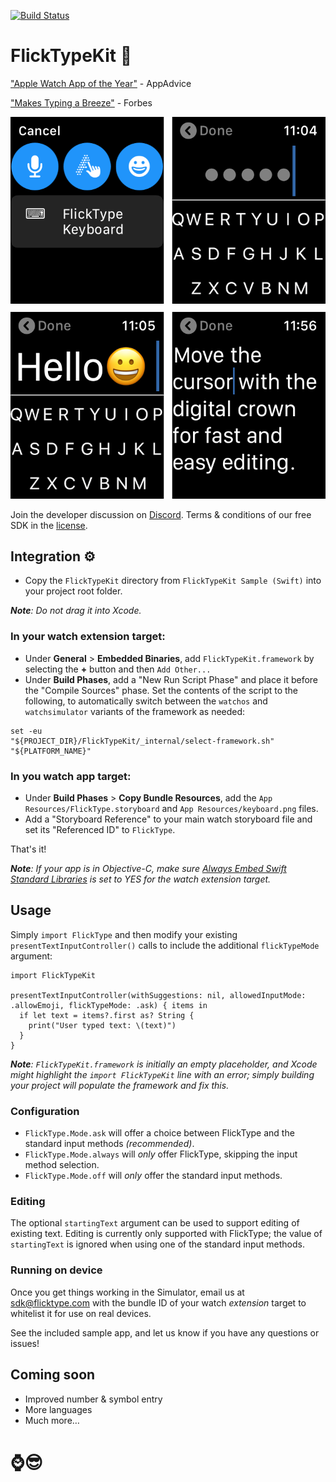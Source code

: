 [![Build Status](https://travis-ci.com/FlickType/FlickTypeKit.svg?token=M5jL2wCRr8xA3Hqvsyxq&branch=master)](https://travis-ci.com/FlickType/FlickTypeKit) 

# FlickTypeKit 🚀

["Apple Watch App of the Year"](https://appadvice.com/post/appadvices-top-10-apple-watch-apps-2018/764638) - AppAdvice

["Makes Typing a Breeze"](https://www.forbes.com/sites/davidphelan/2019/03/02/apple-watch-flicktype-gesture-keyboard-app-makes-typing-a-breeze-is-it-any-good/) - Forbes

![FlickTypeKit screenshots](screenshot-header.png)

Join the developer discussion on [Discord](https://discord.gg/MFyvmhe). Terms & conditions of our free SDK in the [license](LICENSE.md).

## Integration ⚙️
- Copy the `FlickTypeKit` directory from `FlickTypeKit Sample (Swift)` into your project root folder.

_**Note**: Do not drag it into Xcode._
### In your watch extension target: 
  - Under **General** > **Embedded Binaries**, add `FlickTypeKit.framework` by selecting the **+** button and then `Add Other...`
  - Under **Build Phases**, add a "New Run Script Phase" and place it before the "Compile Sources" phase. Set the contents of the script to the following, to automatically switch between the `watchos` and `watchsimulator` variants of the framework as needed:
```
set -eu
"${PROJECT_DIR}/FlickTypeKit/_internal/select-framework.sh" "${PLATFORM_NAME}"
```
### In you watch app target:
  - Under **Build Phases** > **Copy Bundle Resources**, add the `App Resources/FlickType.storyboard` and `App Resources/keyboard.png` files.
  - Add a "Storyboard Reference" to your main watch storyboard file and set its "Referenced ID" to `FlickType`.

That's it!

_**Note**: If your app is in Objective-C, make sure [Always Embed Swift Standard Libraries](https://indiestack.com/2017/03/implicit-swift-dependencies/) is set to YES for the watch extension target._

## Usage
Simply `import FlickType` and then modify your existing `presentTextInputController()` calls to include the additional `flickTypeMode` argument:

```
import FlickTypeKit

presentTextInputController(withSuggestions: nil, allowedInputMode: .allowEmoji, flickTypeMode: .ask) { items in
  if let text = items?.first as? String {
    print("User typed text: \(text)")
  }
}
```

_**Note**: `FlickTypeKit.framework` is initially an empty placeholder, and Xcode might highlight the `import FlickTypeKit` line with an error; simply building your project will populate the framework and fix this._

### Configuration
 - `FlickType.Mode.ask` will offer a choice between FlickType and the standard input methods _(recommended)_.
 - `FlickType.Mode.always` will _only_ offer FlickType, skipping the input method selection.
 - `FlickType.Mode.off` will _only_ offer the standard input methods.

### Editing
The optional `startingText` argument can be used to support editing of existing text. Editing is currently only supported with FlickType; the value of `startingText` is ignored when using one of the standard input methods.

### Running on device
Once you get things working in the Simulator, email us at [sdk@flicktype.com](mailto:sdk@flicktype.com) with the bundle ID of your watch _extension_ target to whitelist it for use on real devices.

See the included sample app, and let us know if you have any questions or issues!

## Coming soon
- Improved number & symbol entry
- More languages
- Much more…

# ⌚️😎
